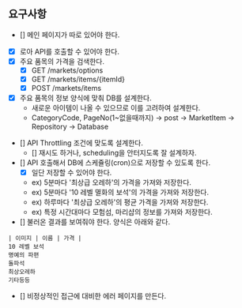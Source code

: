 ## 요구사항

- [] 메인 페이지가 따로 있어야 한다.
- [x] 로아 API를 호출할 수 있어야 한다.
- [x] 주요 품목의 가격을 검색한다.
  - [x] GET /markets/options
  - [x] GET /markets/items/{itemId}
  - [x] POST /markets/items
- [x] 주요 품목의 정보 양식에 맞춰 DB를 설계한다.
  - 새로운 아이템이 나올 수 있으므로 이를 고려하여 설계한다.
  - CategoryCode, PageNo(1~없을때까지) -> post -> MarketItem -> Repository -> Database
- [] API Throttling 조건에 맞도록 설계한다.
  - [] 재시도 하거나, scheduling을 안터지도록 잘 설계하자.
- [] API 호출해서 DB에 스케쥴링(cron)으로 저장할 수 있도록 한다.
  - [x] 일단 저장할 수 있어야 한다.
  - ex) 5분마다 '최상급 오레하'의 가격을 가져와 저장한다.
  - ex) 5분마다 '10 레벨 멸화의 보석'의 가격을 가져와 저장한다.
  - ex) 하루마다 '최상급 오레하'의 평균 가격을 가져와 저장한다.
  - ex) 특정 시간대마다 모험섬, 마리샵의 정보를 가져와 저장한다.
- [] 불러온 결과를 보여줘야 한다. 양식은 아래와 같다.
```
| 이미지 | 이름 | 가격 |
10 레벨 보석
명예의 파편
돌파석
최상오레하
기타등등
```
- [] 비정상적인 접근에 대비한 에러 페이지를 만든다.